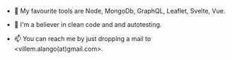 <!--- - 👋 Hi, I’m @valango --->
- 🎹 My favourite tools are Node, MongoDb, GraphQL, Leaflet, Svelte, Vue.
<!--- - 💞️ I’m looking to collaborate on freelance projects as (mainly) a back-end guy. --->
- 🌻 I'm a believer in clean code and and autotesting.
<!--- - 🌱 I’m currently learning Go, AWS, Kafka and Kubernetes. --->
<!--- - 👀 I prefer to ride the edge. --->
- 📫 You can reach me by just dropping a mail to <villem.alango(at)gmail.com>.

<!---
valango/valango is a ✨ special ✨ repository because its `README.md` (this file) appears on your GitHub profile.
You can click the Preview link to take a look at your changes.
--->

